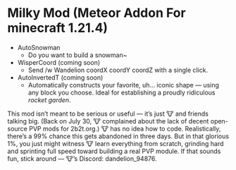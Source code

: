 # Milky Mod (Meteor Addon For minecraft 1.21.4)

- AutoSnowman
  - Do you want to build a snowman~
- WisperCoord (coming soon)
  - Send /w Wandelion coordX coordY coordZ with a single click.
- AutoInvertedT (coming soon)
  - Automatically constructs your favorite, uh... iconic shape — using any block you choose. Ideal for establishing a proudly ridiculous *rocket garden*.

This mod isn’t meant to be serious or useful — it’s just 🐮 and friends talking big. (Back on July 30, 🐮 complained about the lack of decent open-source PVP mods for 2b2t.org.) 🐮 has no idea how to code. Realistically, there’s a 99% chance this gets abandoned in three days. But in that glorious 1%, you just might witness 🐮 learn everything from scratch, grinding hard and sprinting full speed toward building a real PVP module. If that sounds fun, stick around — 🐮’s Discord: dandelion_94876.
